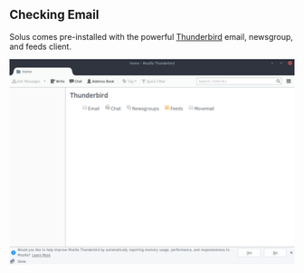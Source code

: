 ## Checking Email

Solus comes pre-installed with the powerful [Thunderbird](https://www.mozilla.org/en-US/thunderbird/) email, newsgroup, and feeds client.

![Checking Email via Thunderbird](images/thunderbird.jpg)